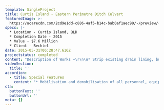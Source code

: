 ```yaml
---
template: SingleProject
title: Curtis Island - Eastern Perimetre Ditch Culvert
featuredImage: >-
  https://ucarecdn.com/2cd9e1dd-c886-4af5-b14c-bab0af1aec99/-/preview/-/enhance/50/
specs: |-
  * Location - Curtis Island, QLD
  * Completion Date - 2015
  * Value - $7.6 Million
  * Client - Bechtel
date: 2015-05-31T06:28:47.616Z
projectstatus: completed
content: "Description of Works –\r\n\n* Strip existing drain lining, bulk excavation and detailed excavation of East Perimeter Ditch,\r\n* Supply and install permanent drain lining,\r\n* Installation of concrete box culverts, load, haul and placement of select fill as backfill around box culverts\r\n* Extension of existing culverts by cast insitu construction of twin 2.1 m x 2.1 m x 125 m culverts\r\n* Additional headwall"
videoSection:
  title: ''
accordion:
  - title: Special Features
    content: "* Mobilisation and demobilisation of all personnel, equipment and temporary facilities.\r\n* Design, furnish and installation of all temporary roads, access ramps, pads and platforms.\r\n* Load, haul, place and install two 2.1m x 2.1m x 244.80m precast box culverts sections and bases."
cta:
  buttonText: ''
  buttonUrl: ''
meta: {}
---
```


